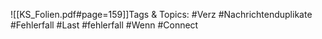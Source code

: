 
![[KS_Folien.pdf#page=159]]Tags & Topics:
   #Verz
   #Nachrichtenduplikate
   #Fehlerfall
   #Last
   #fehlerfall
   #Wenn
   #Connect